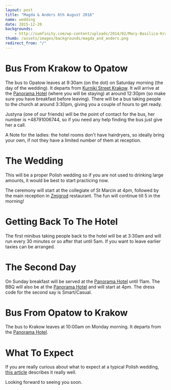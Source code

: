 ```yaml
---
layout: post
title: "Magda & Anders 6th August 2016"
name: wedding
date: 2015-12-20
backgrounds:
    - http://sumfinity.com/wp-content/uploads/2014/02/Mary-Basilica-Krakow.jpg
thumb: /assets/images/backgrounds/magda_and_anders.png
redirect_from: "/"
---
```


# Bus From Krakow to Opatow

The bus to Opatow leaves at 9:30am (on the dot) on Saturday morning (the day of the wedding). It departs from [Kurniki Street Krakow]. It will arrive at the [Panorama Hotel] (where you will be staying) at around 12:30pm (so make sure you have breakfast before leaving). There will be a bus taking people to the church at around 3:30pm, giving you a couple of hours to get ready.

Justyna (one of our friends) will be the point of contact for the bus, her number is +48791006744, so if you need any help finding the bus just give her a call.

A Note for the ladies: the hotel rooms don't have hairdryers, so ideally bring your own, if not they have a limited number of them at reception.

# The Wedding
This will be a proper Polish wedding so if you are not used to drinking large amounts, it would be best to start practicing now.

The ceremony will start at the collegiate of St Marcin at 4pm, followed by the main reception in [Zmigrod] restaurant. The fun will continue till 5 in the morning!

# Getting Back To The Hotel
The first minibus taking people back to the hotel will be at 3:30am and will run every 30 minutes or so after that until 5am. If you want to leave earlier taxies can be arranged.

# The Second Day

On Sunday breakfast will be served at the [Panorama Hotel] until 11am. The BBQ will also be at the [Panorama Hotel] and will start at 4pm. The dress code for the second say is Smart/Casual.

# Bus From Opatow to Krakow

The bus to Krakow leaves at 10:00am on Monday morning. It departs from the [Panorama Hotel].

# What To Expect

If you are really curious about what to expect at a typical Polish wedding, [this article] describes it really well.

Looking forward to seeing you soon.

[Kurniki Street Krakow]:https://www.google.co.uk/maps/place/Kurniki,+Krak%C3%B3w,+Poland/@50.0667232,19.9416462,17z/data=!4m5!3m4!1s0x47165b1ac0da1243:0x49f16b185b1f6ff2!8m2!3d50.0672697!4d19.9437035
[Panorama Hotel]: http://www.panorama-hotel.pl/en/
[Zmigrod]:http://www.zmigrod.com/index.php?option=com_content&view=article&id=3&Itemid=3
[Opatow]: https://en.m.wikipedia.org/wiki/Opatów
[this article]: http://culture.pl/en/article/a-foreigners-guide-to-polish-weddings
